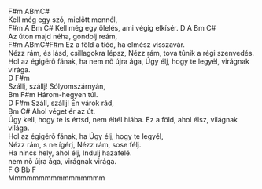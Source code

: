 F#m ABmC#   
Kell még egy szó, mielõtt mennél,   
F#m A Bm C# Kell még egy ölelés, ami végig elkísér. D A Bm C#   
Az úton majd néha, gondolj reám,   
F#m ABmC#F#m Ez a föld a tiéd, ha elmész visszavár.   
Nézz rám, és lásd, csillagokra lépsz, Nézz rám, tova tûnik a régi szenvedés. Hol az égigérõ fának, ha nem nõ újra ága, Úgy élj, hogy te legyél, virágnak virága.   
D F#m   
Szállj, szállj! Sólyomszárnyán,   
Bm F#m Három-hegyen túl.   
D F#m Száll, szállj! Én várok rád,   
Bm C# Ahol véget ér az út.   
Úgy kell, hogy te is értsd, nem éltél hiába. Ez a föld, ahol élsz, világnak világa.   
Hol az égigérõ fának, ha Úgy élj, hogy te legyél,   
Nézz rám, s ne ígérj, Nézz rám, sose félj.   
Ha nincs hely, ahol élj, Indulj hazafelé.   
nem nõ újra ága, virágnak virága.   
F   G   Bb   F   
Mmmmmmmmmmmmmmmm   
